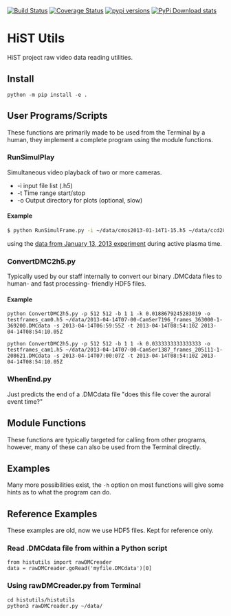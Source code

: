 [![Build Status](https://travis-ci.com/space-physics/histutils.svg?branch=master)](https://travis-ci.com/space-physics/histutils)
[![Coverage Status](https://coveralls.io/repos/github/space-physics/histutils/badge.svg?branch=master)](https://coveralls.io/github/space-physics/histutils?branch=master)
[![pypi versions](https://img.shields.io/pypi/pyversions/histutils.svg)](https://pypi.python.org/pypi/histutils)
[![PyPi Download stats](http://pepy.tech/badge/histutils)](http://pepy.tech/project/histutils)


# HiST Utils

HiST project raw video data reading utilities.

## Install

    python -m pip install -e .

## User Programs/Scripts

These functions are primarily made to be used from the Terminal by a
human, they implement a complete program using the module functions.

### RunSimulPlay

Simultaneous video playback of two or more cameras.

* -i input file list (.h5)
* -t Time range start/stop
* -o Output directory for plots (optional, slow)

#### Example

```bash
$ python RunSimulFrame.py -i ~/data/cmos2013-01-14T1-15.h5 ~/data/ccd2013-01-14T1-15.h5
```

using the [data from January 13, 2013
experiment](http://heaviside.bu.edu/~mhirsch/dmc/2013-01-13/) during
active plasma time.

### ConvertDMC2h5.py

Typically used by our staff internally to convert our binary .DMCdata
files to human- and fast processing- friendly HDF5 files.

#### Example

    python ConvertDMC2h5.py -p 512 512 -b 1 1 -k 0.0188679245283019 -o testframes_cam0.h5 ~/data/2013-04-14T07-00-CamSer7196_frames_363000-1-369200.DMCdata -s 2013-04-14T06:59:55Z -t 2013-04-14T08:54:10Z 2013-04-14T08:54:10.05Z

    python ConvertDMC2h5.py -p 512 512 -b 1 1 -k 0.0333333333333333 -o testframes_cam1.h5 ~/data/2013-04-14T07-00-CamSer1387_frames_205111-1-208621.DMCdata -s 2013-04-14T07:00:07Z -t 2013-04-14T08:54:10Z 2013-04-14T08:54:10.05Z

### WhenEnd.py

Just predicts the end of a .DMCdata file "does this file cover the
auroral event time?"

## Module Functions

These functions are typically targeted for calling from other programs,
however, many of these can also be used from the Terminal directly.

## Examples

Many more possibilities exist, the `-h` option on most functions will
give some hints as to what the program can do.

## Reference Examples

These examples are old, now we use HDF5 files. Kept for reference only.

### Read .DMCdata file from within a Python script

    from histutils import rawDMCreader
    data = rawDMCreader.goRead('myfile.DMCdata')[0]

### Using rawDMCreader.py from Terminal

    cd histutils/histutils
    python3 rawDMCreader.py ~/data/
